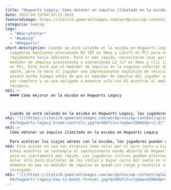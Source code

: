 ```yaml
---
title: "Hogwarts Legacy: Cómo obtener un impulso ilimitado en la escoba voladora"
date: 2023-04-12T04:57:11.561Z
featuredimage: https://static0.gamerantimages.com/wordpress/wp-content/uploads/2023/04/hogwarts-legacy-unlimited-boost.jpg?q=50&fit=contain&w=1140&h=&dpr=1.5
categoria: Gaming
tags:
  - "#HarryPotter"
  - "#Gaming"
  - "#Hogwarts"
short-description: Cuando se está volando en la escoba en Hogwarts Legacy, los
  jugadores mantienen presionado R2 (RT en Xbox y LShift en PC) para volar
  rápidamente hacia adelante. Para ir más rápido, necesitarán usar parte de su
  medidor de impulso presionando y sosteniendo L2 (LT en Xbox y clic izquierdo
  en PC). Esto hará que el medidor de impulso en la esquina inferior derecha se
  agote, pero le dará al jugador una impresionante explosión de velocidad. No
  pasará mucho tiempo antes de que el medidor de impulso del jugador se agote
  por completo y se vea obligado a moverse solo con R2 mientras el medidor se
  recupera.
mk1: >-
  #### Cómo mejorar en la escoba en Hogwarts Legacy



  Cuando se está volando en la escoba en Hogwarts Legacy, los jugadores mantienen presionado R2 (RT en Xbox y LShift en PC) para volar rápidamente hacia adelante. Para ir más rápido, necesitarán usar parte de su medidor de impulso presionando y sosteniendo L2 (LT en Xbox y clic izquierdo en PC). Esto hará que el medidor de impulso en la esquina inferior derecha se agote, pero le dará al jugador una impresionante explosión de velocidad. No pasará mucho tiempo antes de que el medidor de impulso del jugador se agote por completo y se vea obligado a moverse solo con R2 mientras el medidor se recupera.
mk2: "![](https://static0.gamerantimages.com/wordpress/wp-content/uploads/2023/\
  04/hogwarts-legacy-broom-controls.jpg?q=50&fit=crop&w=1500&dpr=1.5)"
mk3: >-
  Cómo obtener un impulso ilimitado en la escoba en Hogwarts Legacy

  Para acelerar los viajes aéreos con la escoba, los jugadores pueden usar este truco para obtener un impulso ilimitado mientras vuelan por las Tierras Altas Escocesas. Si el jugador vuela lo suficientemente cerca del suelo, notará que su medidor de impulso comenzará a brillar y en realidad comenzará a aumentar incluso mientras están usando impulso. Los jugadores pueden aprovechar esto simplemente volando cerca del suelo para mantener el impulso indefinidamente.
mk4: Esto quizás no sea tan escénico como volar por el aire junto a hipogrifos y
  búhos mientras se contempla el impresionante mundo abierto de Hogwarts Legacy,
  pero es ciertamente más rápido. Los jugadores incluso pueden alternar entre
  volar alto para disfrutar de las vistas y bajar cerca del suelo en cualquier
  momento en que su medidor de impulso se quede sin carga y necesite ser
  recargado.
mk5: "![](https://static0.gamerantimages.com/wordpress/wp-content/uploads/2023/\
  04/hogwarts-legacy-how-to-boost-forever.jpg?q=50&fit=crop&w=1500&dpr=1.5)"
---
```

